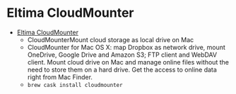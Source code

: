 # Eltima CloudMounter
- [Eltima CloudMounter](https://mac.eltima.com/mount-cloud-drive.html)
  -  CloudMounterMount cloud storage as local drive on Mac
  - CloudMounter for Mac OS X: map Dropbox as network drive, mount OneDrive, Google Drive and Amazon S3; FTP client and WebDAV client. Mount cloud drive on Mac and manage online files without the need to store them on a hard drive. Get the access to online data right from Mac Finder.
  - `brew cask install cloudmounter`
